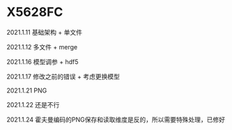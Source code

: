 # X5628FC

2021.1.11 基础架构 + 单文件

2021.1.12 多文件 + merge

2021.1.16 模型调参 + hdf5

2021.1.17 修改之前的错误 + 考虑更换模型

2021.1.21 PNG

2021.1.22 还是不行

2021.1.24 霍夫曼编码的PNG保存和读取维度是反的，所以需要特殊处理，已修好
